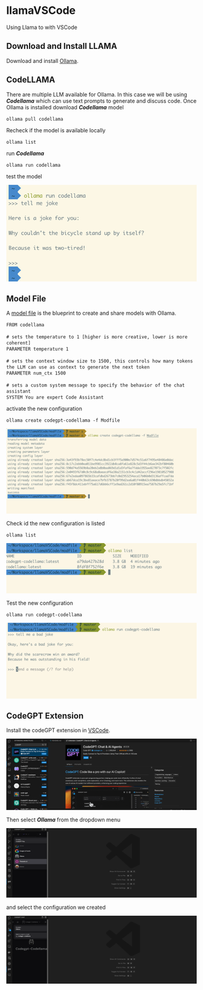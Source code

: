 # llamaVSCode
Using Llama to with VSCode

## Download and Install LLAMA

Download and install [Ollama](https://ollama.com/download). 

## CodeLLAMA

There are multiple LLM available for Ollama. In this case we will be using __*Codellama*__ which can use text prompts to generate and discuss code. Once Ollama is installed download  __*Codellama*__ model
```
ollama pull codellama
```

Recheck if the model is available locally

```
ollama list
```

run __*Codellama*__

```
ollama run codellama
```

test the model 

![run](figs/run.png)

## Model File

A [model file](https://github.com/ollama/ollama/blob/main/docs/modelfile.md) is the blueprint to create and share models with Ollama.

```
FROM codellama

# sets the temperature to 1 [higher is more creative, lower is more coherent]
PARAMETER temperature 1

# sets the context window size to 1500, this controls how many tokens the LLM can use as context to generate the next token
PARAMETER num_ctx 1500

# sets a custom system message to specify the behavior of the chat assistant
SYSTEM You are expert Code Assistant
```

activate the new configuration

```
ollama create codegpt-codellama -f Modfile 
```

![run](figs/modfile.png)

Check id the new configuration is listed

```
ollama list
```

![run](figs/list.png)

Test the new configuration

```
ollama run codegpt-codellama
```

![run](figs/test.png)

## CodeGPT Extension

Install the codeGPT extension in [VSCode](https://code.visualstudio.com/download).

![run](figs/codegpt.png)

Then select __*Ollama*__ from the dropdown menu 

![run](figs/ollama.png)

and select the configuration we created

![run](figs/select.png)

